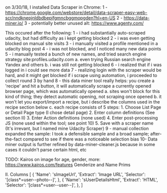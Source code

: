 on 3/30/18, I installed Data Scraper in Chrome: 
  1 - https://chrome.google.com/webstore/detail/data-scraper-easy-web-scr/nndknepjnldbdbepjfgmncbggmopgden?hl=en-US
  2 - https://data-miner.io/
  3 - potentially better unused alt: https://www.agenty.com/

This occured after the following:
  1 - i had substantially auto-scraped udacity, but had difficulty as i kept getting blocked
  2 - i was even getting blocked on manual site visits
  3 - i manually visited a profile mentioned in a udacity blog post
  4 - i was not blocked, and I noticed many new data points
  5 - i manually tested a bunch of new names, and tried search engine strategy site:profiles.udacity.com
    a. even trying Russian search engine Yandex and others
    b. i was still not getting blocked
  6 - i realized that if i was logged in i could see more data
  7 - realizing login with the scraper would be hard, and it might get blocked if i scrape using automation, i proceeded to collect round 3 by hand
  8 - this data miner tool really helps: you create a 'recipe' and hit a button, it will automatically scrape a currently opened browser page, which was automatically opened
    a. sites won't block for this kind of thing; they detect automatic opening, not scraping once opened
    b. it won't let you export/import a recipe, but i describe the columns used in the recipe section below
    c. each recipe consists of 5 steps:
      1. Choose List Page or Detail Page type (I chose detail page)
      2. Enter column definitions (See section II)
      3. Enter Action definitions (none used)
      4. Enter post-processing JS (none used within the tool; see point 10)
      5. Save with a scraper name (It's irrevant, but I named mine Udacity Scraper)
  9 - manual collection expanded the sample: I took a defensible sample and a broad sample; after-the-fact compared to see if there was a noticeable selection bias
  10- Data miner output is further refined by data-miner-cleaner.js because in some cases it couldn't parse certain html, etc

TODO: Kairos on image for age, gender, more: https://www.kairos.com/features
Genderize and Name Prims

II. Columns
    [
        {
         'Name': 'sImageUrl',
         'Extract': 'Image URL',
         'Selector': '[class*=user--photo--]',
        },
        {
         'Name': 'sUserDetailsHtml',
         'Extract': 'HTML',
         'Selector': '[class*=user--user--]',
        },
    ]

